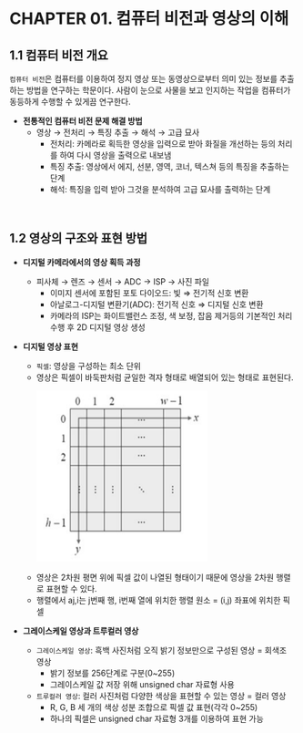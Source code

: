 # CHAPTER 01. 컴퓨터 비전과 영상의 이해

## 1.1 컴퓨터 비전 개요
`컴퓨터 비전`은 컴퓨터를 이용하여 정지 영상 또는 동영상으로부터 의미 있는 정보를 추출하는 방법을 연구하는 학문이다. 
사람이 눈으로 사물을 보고 인지하는 작업을 컴퓨터가 동등하게 수행할 수 있게끔 연구한다.

* **전통적인 컴퓨터 비전 문제 해결 방법**
  * 영상 → 전처리 → 특징 추출 → 해석 → 고급 묘사
    * 전처리: 카메라로 획득한 영상을 입력으로 받아 화질을 개선하는 등의 처리를 하여 다시 영상을 출력으로 내보냄
    * 특징 추출: 영상에서 에지, 선분, 영역, 코너, 텍스쳐 등의 특징을 추출하는 단계
    * 해석: 특징을 입력 받아 그것을 분석하여 고급 묘사를 출력하는 단계   

<br>

## 1.2 영상의 구조와 표현 방법
* **디지털 카메라에서의 영상 획득 과정**
  * 피사체 → 렌즈 → 센서 → ADC -> ISP → 사진 파일
    * 이미지 센서에 포함된 포토 다이오드: 빛 ⇒ 전기적 신호 변환
    * 아날로그-디지털 변환기(ADC): 전기적 신호 ⇒ 디지털 신호 변환
    * 카메라의 ISP는 화이트밸런스 조정, 색 보정, 잡음 제거등의 기본적인 처리 수행 후 2D 디지털 영상 생성

* **디지털 영상 표현**
  * `픽셀`: 영상을 구성하는 최소 단위
  * 영상은 픽셀이 바둑판처럼 균일한 격자 형태로 배열되어 있는 형태로 표현된다.
    <p align = "left">
      <img src = "/assets/lattice.PNG" width="300px" height="300px">
    </p>
  * 영상은 2차원 평면 위에 픽셀 값이 나열된 형태이기 때문에 영상을 2차원 행렬로 표현할 수 있다.
  * 행렬에서 aj,i는 j번째 행, i번째 열에 위치한 행렬 원소 = (i,j) 좌표에 위치한 픽셀

* **그레이스케일 영상과 트루컬러 영상**
  * `그레이스케일 영상`: 흑백 사진처럼 오직 밝기 정보만으로 구성된 영상 = 회색조 영상
    * 밝기 정보를 256단계로 구분(0~255) 
    * 그레이스케일 값 저장 위해 unsigned char 자료형 사용
  * `트루컬러 영상`: 컬러 사진처럼 다양한 색상을 표현할 수 있는 영상 = 컬러 영상 
    * R, G, B 세 개의 색상 성분 조합으로 픽셀 값 표현(각각 0~255)
    * 하나의 픽셀은 unsigned char 자료형 3개를 이용하여 표현 가능
